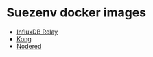 # Suezenv docker images

* [InfluxDB Relay](./influxdb-relay)
* [Kong](./kong)
* [Nodered](./nodered)